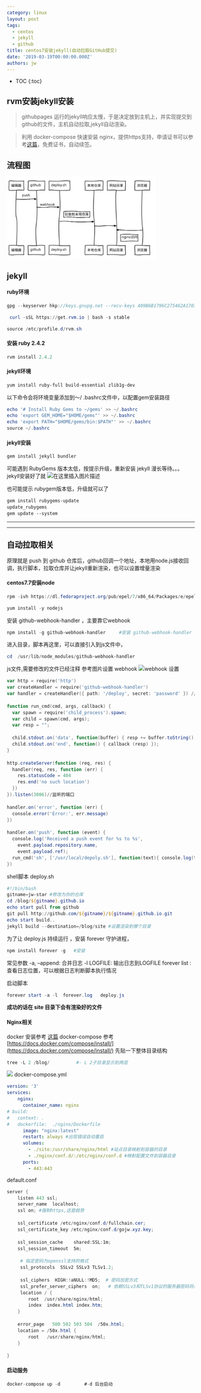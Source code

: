 ```yaml
---
category: linux
layout: post
tags:
  - centos
  - jekyll
  - github
title: centos7安装jekyll(自动拉取GitHub提交)
date: '2019-03-19T00:00:00.000Z'
authors: jw
---
```

* TOC
{:toc}

## rvm安装jekyll安装
> githubpages 运行的jekyll响应太慢，于是决定放到主机上，并实现提交到github的文件，主机自动拉取,jekyll自动渲染。

>利用 docker-compose 快速安装 nginx，提供https支持，申请证书可以参考[这篇](https://blog.csdn.net/qq_39846820/article/details/103496925)，免费证书，自动续签。

## 流程图

<img src="https://raw.githubusercontent.com/jw-star/myFigurebed/master/img/20200319184023.svg?sanitize=true" width="400px">

## jekyll

#### ruby环境
```java
gpg --keyserver hkp://keys.gnupg.net --recv-keys 409B6B1796C275462A1703113804BB82D39DC0E3 7D2BAF1CF37B13E2069D6956105BD0E739499BDB
```

```powershell
 curl -sSL https://get.rvm.io | bash -s stable
```

```powershell
source /etc/profile.d/rvm.sh
```
#### 安装 ruby 2.4.2
```powershell
rvm install 2.4.2
```
#### jekyll环境

```powershell
yum install ruby-full build-essential zlib1g-dev
```
以下命令会将环境变量添加到〜/ .bashrc文件中，以配置gem安装路径
```powershell
echo '# Install Ruby Gems to ~/gems' >> ~/.bashrc
echo 'export GEM_HOME="$HOME/gems"' >> ~/.bashrc
echo 'export PATH="$HOME/gems/bin:$PATH"' >> ~/.bashrc
source ~/.bashrc
```
#### jekyll安装

```powershell
gem install jekyll bundler
```
可能遇到 RubyGems 版本太低，按提示升级，重新安装 jekyll
漫长等待。。。jekyll安装好了就
![在这里插入图片描述](https://imgconvert.csdnimg.cn/aHR0cHM6Ly9yYXcuZ2l0aHVidXNlcmNvbnRlbnQuY29tL2p3LXN0YXIvbXlGaWd1cmViZWQvbWFzdGVyL2ltZy8yMDIwMDMxOTAxMDQ1NC5wbmc?x-oss-process=image/format,png)

也可能提示 rubygem版本低，升级就可以了
```html
gem install rubygems-update
update_rubygems
gem update --system
```
---
---
## 自动拉取相关
原理就是 push 到 github 仓库后，github回调一个地址，本地用node.js接收回调，执行脚本，拉取仓库并让jekyll重新渲染，也可以设置增量渲染
#### centos7.7安装node

```powershell
rpm -ivh https://dl.fedoraproject.org/pub/epel/7/x86_64/Packages/e/epel-release-7-11.noarch.rpm
```

```powershell
yum install -y nodejs
```
安装 github-webhook-handler ，主要靠它webhook

```powershell
npm install -g github-webhook-handler     #安装 github-webhook-handler
```
进入目录，脚本再这里，可以直接引入到js文件中，
```powershell
cd  /usr/lib/node_modules/github-webhook-handler
```
js文件,需要修改的文件已经注释
参考图片设置 webhook
![webhook 设置](https://imgconvert.csdnimg.cn/aHR0cHM6Ly9yYXcuZ2l0aHVidXNlcmNvbnRlbnQuY29tL2p3LXN0YXIvbXlGaWd1cmViZWQvbWFzdGVyL2ltZy8yMDIwMDMxOTEzMjUzNy5wbmc?x-oss-process=image/format,png)
```powershell
var http = require('http')
var createHandler = require('github-webhook-handler')
var handler = createHandler({ path: '/deploy', secret: 'password' }) //监听请求路径，和Github 配置的密码
 
function run_cmd(cmd, args, callback) {
  var spawn = require('child_process').spawn;
  var child = spawn(cmd, args);
  var resp = "";
 
  child.stdout.on('data', function(buffer) { resp += buffer.toString(); });
  child.stdout.on('end', function() { callback (resp) });
}
 
http.createServer(function (req, res) {
  handler(req, res, function (err) {
    res.statusCode = 404
    res.end('no such location')
  })
}).listen(3006)//监听的端口
 
handler.on('error', function (err) {
  console.error('Error:', err.message)
})
 
handler.on('push', function (event) {
  console.log('Received a push event for %s to %s',
    event.payload.repository.name,
    event.payload.ref);
  run_cmd('sh', ['/usr/local/depoly.sh'], function(text){ console.log(text) });//成功后，执行的脚本。
})
```
shell脚本 deploy.sh

```powershell
#!/bin/bash
gitname=jw-star #修改为你的仓库
cd /blog/${gitname}.github.io
echo start pull from github 
git pull http://github.com/${gitname}/${gitname}.github.io.git
echo start build..
jekyll build --destination=/blog/site #设置渲染到哪个目录
```
为了让 deploy.js 持续运行 ，安装 forever 守护进程，

```powershell
npm install forever -g   #安装
```
常见参数
	-a, –append: 合并日志
	-l LOGFILE: 输出日志到LOGFILE
	forever list : 查看日志位置，可以根据日志判断脚本执行情况

启动脚本
```powershell
forever start -a -l  forever.log   deploy.js
```
**成功的话在 site 目录下会有渲染好的文件**
#### Nginx相关
docker 安装参考 [这篇](https://blog.csdn.net/qq_39846820/article/details/103687861)
docker-compose 参考 [https://docs.docker.com/compose/install/](https://docs.docker.com/compose/install/)
先贴一下整体目录结构

```powershell
tree -L 2 /blog/          #- L 2子目录显示到两层
```

![](https://imgconvert.csdnimg.cn/aHR0cHM6Ly9yYXcuZ2l0aHVidXNlcmNvbnRlbnQuY29tL2p3LXN0YXIvbXlGaWd1cmViZWQvbWFzdGVyL2ltZy8yMDIwMDMxOTEzMzkwMC5wbmc?x-oss-process=image/format,png)
docker-compose.yml 

```yaml
version: '3'
services:
    nginx:
      container_name: nginx
# build:
#   context: .
#   dockerfile:  ./nginx/Dockerfile
      image: "nginx:latest"
      restart: always #出现错误自动重启
      volumes:
        - ./site:/usr/share/nginx/html #站点目录映射到容器的目录
        - ./nginx/conf.d/:/etc/nginx/conf.d #映射配置文件到容器目录
      ports:
        - 443:443

```
default.conf

```powershell
server {
    listen 443 ssl;
    server_name  localhost;
    ssl on; #强制https,这是趋势

    ssl_certificate /etc/nginx/conf.d/fullchain.cer;
    ssl_certificate_key /etc/nginx/conf.d/gojw.xyz.key;

    ssl_session_cache    shared:SSL:1m;
    ssl_session_timeout  5m;

     # 指定密码为openssl支持的格式
     ssl_protocols  SSLv2 SSLv3 TLSv1.2;

     ssl_ciphers  HIGH:!aNULL:!MD5;  # 密码加密方式
     ssl_prefer_server_ciphers  on;   # 依赖SSLv3和TLSv1协议的服务器密码将优先于客户端密码
     location / {
        root  /usr/share/nginx/html;
        index  index.html index.htm;
    }

    error_page   500 502 503 504  /50x.html;
    location = /50x.html {
        root   /usr/share/nginx/html;
    }

}

```
#### 启动服务

```c
docker-compose up -d         #-d 后台启动
```

